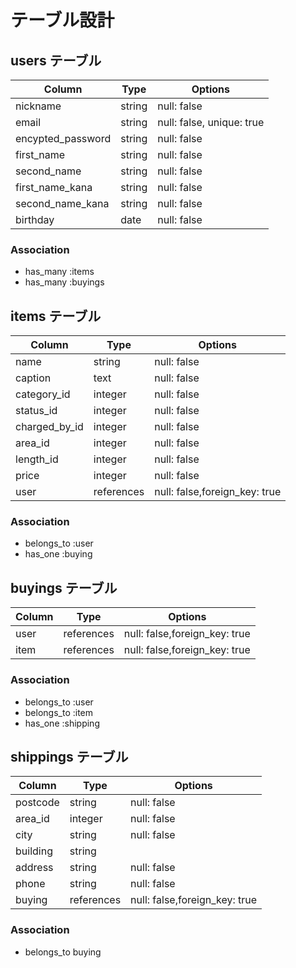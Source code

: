 # テーブル設計

## users テーブル

| Column            | Type   | Options                   |
| ----------------- | ------ | ------------------------- |
| nickname          | string | null: false               |
| email             | string | null: false, unique: true |
| encypted_password | string | null: false               |
| first_name        | string | null: false               |
| second_name       | string | null: false               |
| first_name_kana   | string | null: false               |
| second_name_kana  | string | null: false               |
| birthday          | date   | null: false               |

### Association

- has_many :items
- has_many :buyings

## items テーブル

| Column        | Type       | Options                       |
| ------------- | ---------- | ----------------------------- |
| name          | string     | null: false                   |
| caption       | text       | null: false                   |
| category_id   | integer    | null: false                   |
| status_id     | integer    | null: false                   |
| charged_by_id | integer    | null: false                   |
| area_id       | integer    | null: false                   |
| length_id     | integer    | null: false                   |
| price         | integer    | null: false                   |
| user          | references | null: false,foreign_key: true |

### Association

- belongs_to :user
- has_one :buying

## buyings テーブル

| Column | Type       | Options                       |
| ------ | ---------- | ----------------------------- |
| user   | references | null: false,foreign_key: true |
| item   | references | null: false,foreign_key: true |

### Association

- belongs_to :user
- belongs_to :item
- has_one :shipping

## shippings テーブル

| Column   | Type       | Options                       |
| -------- | ---------- | ----------------------------- |
| postcode | string     | null: false                   |
| area_id  | integer    | null: false                   |
| city     | string     | null: false                   |
| building | string     |                               |
| address  | string     | null: false                   |
| phone    | string     | null: false                   |
| buying   | references | null: false,foreign_key: true |

### Association

- belongs_to buying
